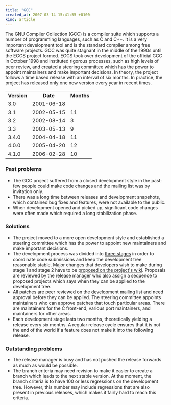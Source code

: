 ```yaml
---
title: "GCC"
created_at: 2007-03-14 15:41:55 +0100
kind: article
---
```


The GNU Compiler Collection (GCC) is a compiler suite which supports a
number of programming languages, such as C and C++.  It is a very important
development tool and is the standard compiler among free software projects.
GCC was quite stagnant in the middle of the 1990s until the EGCS project
formed.  EGCS took over development of the official GCC in October 1998 and
instituted rigorous processes, such as high levels of peer review, and
created a steering committee which has the power to appoint maintainers and
make important decisions.  In theory, the project follows a time based
release with an interval of six months.  In practice, the project has
released only one new version every year in recent times.

<table class="phd">

<tr>
<th>Version</th>
<th>Date</th>
<th>Months</th>
</tr>

<tr>
<td>3.0</td>
<td>2001-06-18</td>
<td></td>
</tr>

<tr>
<td>3.1</td>
<td>2002-05-15</td>
<td class="months">11</td>
</tr>

<tr>
<td>3.2</td>
<td>2002-08-14</td>
<td class="months">3</td>
</tr>

<tr>
<td>3.3</td>
<td>2003-05-13</td>
<td class="months">9</td>
</tr>

<tr>
<td>3.4.0</td>
<td>2004-04-18</td>
<td class="months">11</td>
</tr>

<tr>
<td>4.0.0</td>
<td>2005-04-20</td>
<td class="months">12</td>
</tr>

<tr>
<td>4.1.0</td>
<td>2006-02-28</td>
<td class="months">10</td>
</tr>

</table>

<h3>Past problems</h3>

<ul>

<li>The GCC project suffered from a closed development style in the past:
few people could make code changes and the mailing list was by invitation
only.</li>

<li>There was a long time between releases and development snapshots, which
contained bug fixes and features, were not available to the public.</li>

<li>When development opened and picked up, significant code changes were
often made which required a long stabilization phase.</li>

</ul>

<h3>Solutions</h3>

<ul>

<li>The project moved to a more open development style and established a
steering committee which has the power to appoint new maintainers and make
important decisions.</li>

<li>The development process was divided into <a href =
"http://gcc.gnu.org/develop.html">three stages</a> in order to coordinate
code submissions and keep the development tree reasonable stable.  Major
changes that developers wish to make during stage 1 and stage 2 have to be
<a href = "http://gcc.gnu.org/wiki/GCC_4.3_Release_Planning">proposed on
the project's wiki</a>.  Proposals are reviewed by the release manager who
also assign a sequence to proposed projects which says when they can be
applied to the development tree.</li>

<li>All patches are peer reviewed on the development mailing list and need
approval before they can be applied.  The steering committee appoints
maintainers who can approve patches that touch particular areas.  There are
maintainers for the C front-end, various port maintainers, and maintainers
for other areas.</li>

<li>Each development stage lasts two months, theoretically yielding a
release every six months.  A regular release cycle ensures that it is not
the end of the world if a feature does not make it into the following
release.</li>

</ul>

<h3>Outstanding problems</h3>

<ul>

<li>The release manager is busy and has not pushed the release forwards as
much as would be possible.</li>

<li>The branch criteria may need revision to make it easier to create a
branch which leads to the next stable version.  At the moment, the branch
criteria is to have 100 or less regressions on the development tree.
However, this number may include regressions that are also present in
previous releases, which makes it fairly hard to reach this criteria.</li>

</ul>

